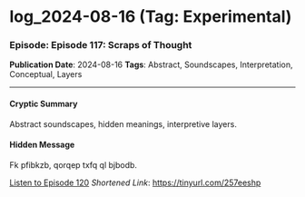 # log_2024-08-16 (Tag: Experimental)

### Episode: Episode 117: Scraps of Thought

**Publication Date**: 2024-08-16
**Tags**: Abstract, Soundscapes, Interpretation, Conceptual, Layers

---

#### Cryptic Summary
Abstract soundscapes, hidden meanings, interpretive layers.

#### Hidden Message
Fk pfibkzb, qorqep txfq ql bjbodb.

[Listen to Episode 120](https://tinyurl.com/257eeshp)
*Shortened Link*: https://tinyurl.com/257eeshp
